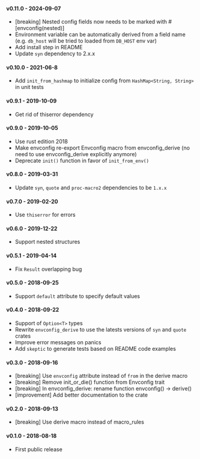 #### v0.11.0 - 2024-09-07
* [breaking] Nested config fields now needs to be marked with #[envconfig(nested)]
* Environment variable can be automatically derived from a field name (e.g. `db_host` will be tried to loaded from `DB_HOST` env var)
* Add install step in README
* Update `syn` dependency to 2.x.x

#### v0.10.0 - 2021-06-8
* Add `init_from_hashmap` to initialize config from `HashMap<String, String>` in unit tests

#### v0.9.1 - 2019-10-09
* Get rid of thiserror dependency

#### v0.9.0 - 2019-10-05
* Use rust edition 2018
* Make envconfig re-export Envconfig macro from envconfig_derive (no need to use envconfig_derive explicitly anymore)
* Deprecate `init()` function in favor of `init_from_env()`

#### v0.8.0 - 2019-03-31
* Update `syn`, `quote` and `proc-macro2` dependencies to be `1.x.x`

#### v0.7.0 - 2019-02-20
* Use `thiserror` for errors

#### v0.6.0 - 2019-12-22
* Support nested structures

#### v0.5.1 - 2019-04-14
* Fix `Result` overlapping bug

#### v0.5.0 - 2018-09-25
* Support `default` attribute to specify default values

#### v0.4.0 - 2018-09-22
* Support of `Option<T>` types
* Rewrite `envconfig_derive` to use the latests versions of `syn` and `quote` crates
* Improve error messages on panics
* Add `skeptic` to generate tests based on README code examples

#### v0.3.0 - 2018-09-16
* [breaking] Use `envconfig` attribute instead of `from` in the derive macro
* [breaking] Remove init_or_die() function from Envconfig trait
* [breaking] In envconfig_derive: rename function envconfig() -> derive()
* [improvement] Add better documentation to the crate

#### v0.2.0 - 2018-09-13
* [breaking] Use derive macro instead of macro_rules

#### v0.1.0 - 2018-08-18
* First public release
